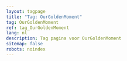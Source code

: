```yaml
---
layout: tagpage
title: "Tag: OurGoldenMoment"
tag: OurGoldenMoment
ref: tag_OurGoldenMoment
lang: nl
description: Tag pagina voor OurGoldenMoment
sitemap: false
robots: noindex
---
```

